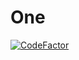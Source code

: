 # One
[![CodeFactor](https://www.codefactor.io/repository/github/estudiosone/one/badge/master)](https://www.codefactor.io/repository/github/estudiosone/one/overview/master)
